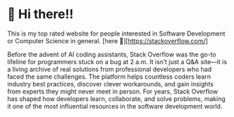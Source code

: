 # :wave: Hi there!!
This is my top rated website for people interested in Software Development or Computer Science in general. [here :link:][https://stackoverflow.com/]

Before the advent of AI coding assistants, Stack Overflow was the go-to lifeline for programmers stuck on a bug at 2 a.m. It isn’t just a Q&A site—it is a living archive of real solutions from professional developers who had faced the same challenges. The platform helps countless coders learn industry best practices, discover clever workarounds, and gain insights from experts they might never meet in person. For years, Stack Overflow has shaped how developers learn, collaborate, and solve problems, making it one of the most influential resources in the software development world.